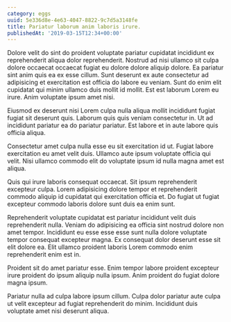 ```yaml
---
category: eggs
uuid: 5e336d8e-4e63-4047-8822-9c7d5a3148fe
title: Pariatur laborum anim laboris irure.
publishedAt: '2019-03-15T12:34+00:00'
---
```


Dolore velit do sint do proident voluptate pariatur cupidatat incididunt ex reprehenderit aliqua dolor reprehenderit. Nostrud ad nisi ullamco sit culpa dolore occaecat occaecat fugiat eu dolore dolore aliquip dolore. Ea pariatur sint anim quis ea ex esse cillum. Sunt deserunt ex aute consectetur ad adipisicing et exercitation est officia do labore eu veniam. Sunt do enim elit cupidatat qui minim ullamco duis mollit id mollit. Est est laborum Lorem eu irure. Anim voluptate ipsum amet nisi.

Eiusmod ex deserunt nisi Lorem culpa nulla aliqua mollit incididunt fugiat fugiat sit deserunt quis. Laborum quis quis veniam consectetur in. Ut ad incididunt pariatur ea do pariatur pariatur. Est labore et in aute labore quis officia aliqua.

Consectetur amet culpa nulla esse eu sit exercitation id ut. Fugiat labore exercitation eu amet velit duis. Ullamco aute ipsum voluptate officia qui velit. Nisi ullamco commodo elit do voluptate ipsum id nulla magna amet est aliqua.

Quis qui irure laboris consequat occaecat. Sit ipsum reprehenderit excepteur culpa. Lorem adipisicing dolore tempor et reprehenderit commodo aliquip id cupidatat qui exercitation officia et. Do fugiat ut fugiat excepteur commodo laboris dolore sunt duis ea enim sunt.

Reprehenderit voluptate cupidatat est pariatur incididunt velit duis reprehenderit nulla. Veniam do adipisicing ea officia sint nostrud dolore non amet tempor. Incididunt eu esse esse esse sunt nulla dolore voluptate tempor consequat excepteur magna. Ex consequat dolor deserunt esse sit elit dolore ea. Elit ullamco proident laboris Lorem commodo enim reprehenderit enim est in.

Proident sit do amet pariatur esse. Enim tempor labore proident excepteur irure proident do ipsum aliquip nulla ipsum. Anim proident do fugiat dolore magna ipsum.

Pariatur nulla ad culpa labore ipsum cillum. Culpa dolor pariatur aute culpa ut velit excepteur ad fugiat reprehenderit do minim. Incididunt duis voluptate amet nisi deserunt aliqua.
